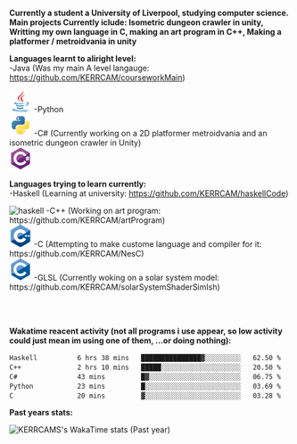 **Currently a student a University of Liverpool, studying computer science. Main projects Currently iclude: Isometric dungeon crawler in unity, Writting my own language in C, making an art program in C++, Making a platformer / metroidvania  in unity** <br>
 
<!--! 
![Wakatime lifetime stats](https://github-readme-stats.vercel.app/api/wakatime?username=KERRCAM) 
![Top Langs](https://github-readme-stats.vercel.app/api/top-langs/?username=KERRCAM&hide=CMake,Makefile,C) 
--> 
**Languages learnt to aliright level:** <br>
-Java (Was my main A level langauge: https://github.com/KERRCAM/courseworkMain) <br> 

<img src="https://raw.githubusercontent.com/devicons/devicon/master/icons/java/java-original.svg" alt="java" width="40" height="40"/> 
-Python <br>

<img src="https://raw.githubusercontent.com/devicons/devicon/master/icons/python/python-original.svg" alt="python" width="40" height="40"/>
-C# (Currently working on a 2D platformer metroidvania and an isometric dungeon crawler in Unity) <br>

<img src="https://raw.githubusercontent.com/devicons/devicon/master/icons/csharp/csharp-original.svg" alt="csharp" width="40" height="40"/> 


**Languages trying to learn currently:** <br>
-Haskell (Learning at university: https://github.com/KERRCAM/haskellCode) <br> 

<img src="https://upload.wikimedia.org/wikipedia/commons/1/1c/Haskell-Logo.svg" alt="haskell" width="40" height="40"/>
-C++ (Working on art program: https://github.com/KERRCAM/artProgram) <br>

<img src="https://raw.githubusercontent.com/devicons/devicon/master/icons/cplusplus/cplusplus-original.svg" alt="cplusplus" width="40" height="40"/>
-C (Attempting to make custome language and compiler for it: https://github.com/KERRCAM/NesC) <br>  

<img src="https://raw.githubusercontent.com/devicons/devicon/master/icons/c/c-original.svg" alt="c" width="40" height="40"/> 
 -GLSL (Currently woking on a solar system model: https://github.com/KERRCAM/solarSystemShaderSimIsh)<br>
 <br>


<p align="left"> <a href="https://www.cprogramming.com/" target="_blank" rel="noreferrer">  </a> <a href="https://www.w3schools.com/cpp/" target="_blank" rel="noreferrer">  </a> <a href="https://www.w3schools.com/cs/" target="_blank" rel="noreferrer">  </a> <a href="https://www.haskell.org/" target="_blank" rel="noreferrer">  </a> <a href="https://www.java.com" target="_blank" rel="noreferrer">  </a> <a href="https://developer.mozilla.org/en-US/docs/Web/JavaScript" target="_blank" rel="noreferrer">  </a> <a href="https://kotlinlang.org" target="_blank" rel="noreferrer">  </a> <a href="https://nodejs.org" target="_blank" rel="noreferrer">  </a> <a href="https://www.python.org" target="_blank" rel="noreferrer">  </a> <a href="https://unity.com/" target="_blank" rel="noreferrer">  </a> </p>  
<br> 

**Wakatime reacent activity (not all programs i use appear, so low activity could just mean im using one of them, ...or doing nothing):**
<!--START_SECTION:waka-->

```txt
Haskell          6 hrs 38 mins   ███████████████▓░░░░░░░░░   62.50 %
C++              2 hrs 10 mins   █████░░░░░░░░░░░░░░░░░░░░   20.50 %
C#               43 mins         █▓░░░░░░░░░░░░░░░░░░░░░░░   06.75 %
Python           23 mins         █░░░░░░░░░░░░░░░░░░░░░░░░   03.69 %
C                20 mins         ▓░░░░░░░░░░░░░░░░░░░░░░░░   03.28 %
```

<!--END_SECTION:waka-->    
<!--! 
seems fairly inacurate


--> 
**Past years stats:**

![KERRCAMS's WakaTime stats (Past year)](https://github-readme-stats.vercel.app/api/wakatime?username=KERRCAM&layout=compact)


<!--! 
![Top Langs](https://github-readme-stats.vercel.app/api/top-langs/?username=KERRCAM&layout=compact) 
--> 


